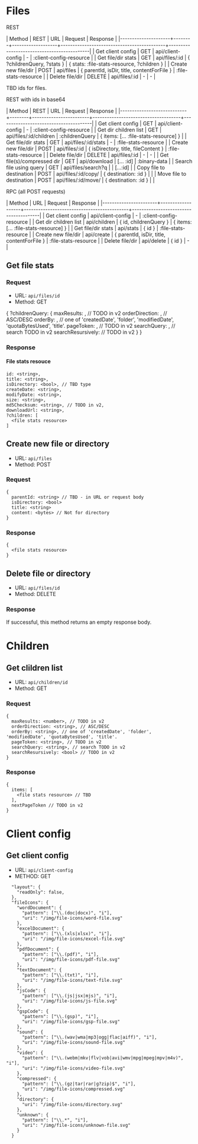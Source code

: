 # Files

REST

| Method              | REST   | URL               | Request                                    | Response                                   |
|---------------------+--------+-------------------+--------------------------------------------+--------------------------------------------|
| Get client config   | GET    | api/client-config | -                                          | :client-config-resource                    |
| Get file/dir stats  | GET    | api/files/:id     | { ?childrenQuery, ?stats }                 | { stats: :file-stats-resource, ?children } |
| Create new file/dir | POST   | api/files         | { parentId, isDir, title, contentForFile } | :file-stats-resource                       |
| Delete file/dir     | DELETE | api/files/:id     | -                                          | -                                          |

TBD ids for files.

REST with ids in base64

| Method                     | REST   | URL                    | Request                             | Response                              |
|----------------------------+--------+------------------------+-------------------------------------+---------------------------------------|
| Get client config          | GET    | api/client-config      | -                                   | :client-config-resource               |
| Get dir children list      | GET    | api/files/:id/children | :childrenQuery                      | { items: [... :file-stats-resource] } |
| Get file/dir stats         | GET    | api/files/:id/stats    | -                                   | :file-stats-resource                  |
| Create new file/dir        | POST   | api/files/:id          | { isDirectory, title, fileContent } | :file-stats-resource                  |
| Delete file/dir            | DELETE | api/files/:id          | -                                   | -                                     |
| Get file(s)/compressed dir | GET    | api/download           | [... :id]                           | :binary-data                          |
| Search file using query    | GET    | api/files/search?q     |                                     | [...:id]                              |
| Copy file to destination   | POST   | api/files/:id/copy/    | { destination: :id }                |                                       |
| Move file to destination   | POST   | api/files/:id/move/    | { destination: :id }                |                                       |

RPC (all POST requests)

| Method                | URL               | Request                                    | Response                              |
|-----------------------+-------------------+--------------------------------------------+---------------------------------------|
| Get client config     | api/client-config | -                                          | :client-config-resource               |
| Get dir children list | api/children      | { id, childrenQuery }                      | { items: [... :file-stats-resource] } |
| Get file/dir stats    | api/stats         | { id }                                     | :file-stats-resource                  |
| Create new file/dir   | api/create        | { parentId, isDir, title, contentForFile } | :file-stats-resource                  |
| Delete file/dir       | api/delete        | { id }                                     | -                                     |

## Get file stats

### Request

* URL: `api/files/id`
* Method: GET

{
   ?childrenQuery: {
     maxResults: <number>, // TODO in v2
     orderDirection: <string>, // ASC/DESC
     orderBy: <string>, // one of 'createdDate', 'folder', 'modifiedDate', 'quotaBytesUsed', 'title'.
     pageToken: <string>, // TODO in v2
     searchQuery: <string>, // search TODO in v2
     searchResursively: <bool> // TODO in v2
  }
}

### Response

#### File stats resouce

```
id: <string>,
title: <string>,
isDirectory: <bool>, // TBD type
createDate: <string>,
modifyDate: <string>,
size: <string>,
md5Checksum: <string>, // TODO in v2,
downloadUrl: <string>,
?children: [
  <file stats resource>       
]
```

## Create new file or directory

* URL: `api/files`
* Method: POST

### Request

```
{
  parentId: <string> // TBD - in URL or request body
  isDirectory: <bool>
  title: <string>
  content: <bytes> // Not for directory
}
```

### Response

```
{
  <file stats resource>
}
```

## Delete file or directory

* URL: `api/files/id`
* Method: DELETE

### Response

If successful, this method returns an empty response body.

# Children

## Get clildren list

* URL: `api/children/id`
* Method: GET

### Request

```
{
  maxResults: <number>, // TODO in v2
  orderDirection: <string>, // ASC/DESC
  orderBy: <string>, // one of 'createdDate', 'folder', 'modifiedDate', 'quotaBytesUsed', 'title'.
  pageToken: <string>, // TODO in v2
  searchQuery: <string>, // search TODO in v2
  searchResursively: <bool> // TODO in v2
}
```

### Response

```
{
  items: [
    <file stats resource> // TBD
  ],
  nextPageToken // TODO in v2
}
```

# Client config

## Get client config

* URL: `api/client-config`
* METHOD: GET

```
  "layout": {
    "readOnly": false,
  },
  "fileIcons": {
    "wordDocument": {
      "pattern": ["\\.(doc|docx)", "i"],
      "uri": "/img/file-icons/word-file.svg"
    },
    "excelDocument": {
      "pattern": ["\\.(xls|xlsx)", "i"],
      "uri": "/img/file-icons/excel-file.svg"
    },
    "pdfDocument": {
      "pattern": ["\\.(pdf)", "i"],
      "uri": "/img/file-icons/pdf-file.svg"
    },
    "textDocument": {
      "pattern": ["\\.(txt)", "i"],
      "uri": "/img/file-icons/text-file.svg"
    },
    "jsCode": {
      "pattern": ["\\.(js|jsx|mjs)", "i"],
      "uri": "/img/file-icons/js-file.svg"
    },
    "gspCode": {
      "pattern": ["\\.(gsp)", "i"],
      "uri": "/img/file-icons/gsp-file.svg"
    },
    "sound": {
      "pattern": ["\\.(wav|wma|mp3|ogg|flac|aiff)", "i"],
      "uri": "/img/file-icons/sound-file.svg"
    },
    "video": {
      "pattern": ["\\.(webm|mkv|flv|vob|avi|wmv|mpg|mpeg|mpv|m4v)", "i"],
      "uri": "/img/file-icons/video-file.svg"
    },
    "compressed": {
      "pattern": ["\\.(gz|tar|rar|g?zip)$", "i"],
      "uri": "/img/file-icons/compressed.svg"
    },
    "directory": {
      "uri": "/img/file-icons/directory.svg"
    },
    "unknown": {
      "pattern": ["\\.*", "i"],
      "uri": "/img/file-icons/unknown-file.svg"
    }
  }
```
